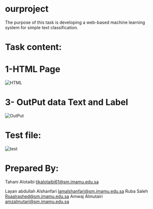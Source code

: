 # ourproject

The purpose of this task is developing a web-based machine learning system for simple text classification.

# Task content:

# 1-HTML Page
![HTML](https://user-images.githubusercontent.com/105516320/169857812-e2e78f18-ee8d-4005-9dfa-a06db0a46406.png)

<!-- # 2-Task files in VS code

![files](https://user-images.githubusercontent.com/105516320/169858433-b769af24-271e-435f-82cd-febfe426e426.png) -->

# 3- OutPut data Text and Label

![OutPut](https://user-images.githubusercontent.com/105516320/169858897-84beb62d-78a7-44ce-8808-c9b48e727311.PNG)

# Test file:
![test](https://user-images.githubusercontent.com/105516320/169859227-f77d46c8-b46f-438b-a6c0-df53fe900acb.png)

# Prepared By:
Tahani Alotaibi
tikalotaibi61@sm.imamu.edu.sa

Layan abdullah Alshanfari 
lamalshanfari@sm.imamu.edu.sa
Ruba Saleh
Rsaalrashed@sm.imamu.edu.sa
Amwaj Almutairi
amzalmutari@sm.imamu.edu.sa
